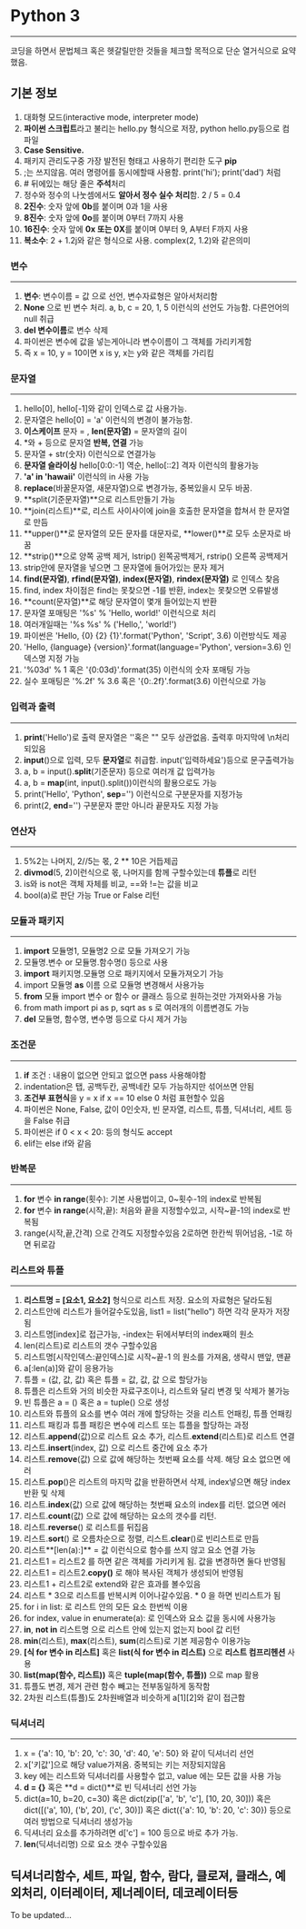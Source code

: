# Python 3  
---  
 코딩을 하면서 문법체크 혹은 헷갈릴만한 것들을 체크할 목적으로 단순 열거식으로 요약했음.
 
## 기본 정보

 1. 대화형 모드(interactive mode, interpreter mode) 
 2. **파이썬 스크립트**라고 불리는 hello.py 형식으로 저장, python hello.py등으로 컴파일 
 3. **Case Sensitive.**  
 4. 패키지 관리도구중 가장 발전된 형태고 사용하기 편리한 도구 **pip**
 5. ;는 쓰지않음. 여러 명령어를 동시에할때 사용함. print('hi'); print('dad') 처럼
 6. \# 뒤에있는 해당 줄은 **주석**처리
 7. 정수와 정수의 나눗셈에서도 **알아서 정수 실수 처리**함. 2 / 5 = 0.4
 8. **2진수**: 숫자 앞에 **0b**를 붙이며 0과 1을 사용
 9. **8진수**: 숫자 앞에 **0o**를 붙이며 0부터 7까지 사용
 10. **16진수**: 숫자 앞에 **0x 또는 0X**를 붙이며 0부터 9, A부터 F까지 사용
 11. **복소수**: 2 + 1.2j와 같은 형식으로 사용. complex(2, 1.2)와 같은의미 

### 변수
---

 1. **변수**: 변수이름 = 값 으로 선언, 변수자료형은 알아서처리함 
 2. **None** 으로 빈 변수 처리. a, b, c = 20, 1, 5 이런식의 선언도 가능함. 다른언어의 null 취급
 3. **del 변수이름**로 변수 삭제
 4. 파이썬은 변수에 값을 넣는게아니라 변수이름이 그 객체를 가리키게함 
 5. 즉 x = 10, y = 10이면 x is y, x는 y와 같은 객체를 가리킴
 
### 문자열
---

 1. hello[0], hello[-1]와 같이 인덱스로 값 사용가능. 
 2. 문자열은 hello[0] = 'a' 이런식의 변경이 불가능함.
 3. **이스케이프** 문자 = \, **len(문자열)** = 문자열의 길이
 4. *와 + 등으로 문자열 **반복, 연결** 가능
 5. 문자열 + str(숫자) 이런식으로 연결가능
 6. **문자열 슬라이싱** hello[0:0:-1] 역순, hello[::2] 격자 이런식의 활용가능
 7. **'a' in 'hawaii'** 이런식의 in 사용 가능 
 8. **replace**(바꿀문자열, 새문자열)으로 변경가능, 중복있을시 모두 바꿈.
 9. **split(기준문자열)**으로 리스트만들기 가능
 10. **join(리스트)**로, 리스트 사이사이에 join을 호출한 문자열을 합쳐서 한 문자열로 만듬
 11. **upper()**로 문자열의 모든 문자를 대문자로, **lower()**로 모두 소문자로 바꿈
 12. **strip()**으로 양쪽 공백 제거, lstrip() 왼쪽공백제거, rstrip() 오른쪽 공백제거
 13. strip안에 문자열을 넣으면 그 문자열에 들어가있는 문자 제거 
 14. **find(문자열)**, **rfind(문자열)**, **index(문자열)**, **rindex(문자열)** 로 인덱스 찾음 
 15. find, index 차이점은 find는 못찾으면 -1를 반환, index는 못찾으면 오류발생
 16. **count(문자열)**로 해당 문자열이 몇개 들어있는지 반환 
 17. 문자열 포매팅은 '%s' % 'Hello, world!' 이런식으로 처리
 18. 여러개일때는 '%s %s' % ('Hello,', 'world!')
 19. 파이썬은 'Hello, {0} {2} {1}'.format('Python', 'Script', 3.6) 이런방식도 제공 
 20. 'Hello, {language} {version}'.format(language='Python', version=3.6) 인덱스명 지정 가능
 21. '%03d' % 1 혹은 '{0:03d}'.format(35) 이런식의 숫자 포매팅 가능 
 22. 실수 포매팅은 '%.2f' % 3.6 혹은 '{0:.2f}'.format(3.6) 이런식으로 가능
 


### 입력과 출력
---

 1. **print**('Hello')로 출력 문자열은 ''혹은 "" 모두 상관없음. 출력후 마지막에 \n처리되있음 
 2. **input**()으로 입력, 모두 **문자열**로 취급함. input('입력하세요')등으로 문구출력가능
 3. a, b = input().**split**(기준문자) 등으로 여러개 값 입력가능 
 4. a, b = **map**(int, input().split())이런식의 활용으로도 가능
 5. print('Hello', 'Python', **sep**='') 이런식으로 구분문자를 지정가능 
 6. print(2, **end**='') 구분문자 뿐만 아니라 끝문자도 지정 가능

### 연산자
---

 1. 5%2는 나머지, 2//5는 몫, 2 ** 10은 거듭제곱 
 2. **divmod**(5, 2)이런식으로 몫, 나머지를 함께 구할수있는데 **튜플**로 리턴 
 3. is와 is not은 객체 자체를 비교, ==와 !=는 값을 비교 
 4. bool(a)로 판단 가능 True or False 리턴

### 모듈과 패키지
---

 1. **import** 모듈명1, 모듈명2 으로 모듈 가져오기 가능
 2. 모듈명.변수 or 모듈명.함수명() 등으로 사용
 3. **import** 패키지명.모듈명 으로 패키지에서 모듈가져오기 가능
 4. import 모듈명 **as** 이름 으로 모듈명 변경해서 사용가능
 5. **from** 모듈 import 변수 or 함수 or 클래스 등으로 원하는것만 가져와사용 가능
 6. from math import pi as p, sqrt as s 로 여러개의 이름변경도 가능 
 7. **del** 모듈명, 함수명, 변수명 등으로 다시 제거 가능 

### 조건문
---

 1. **if** 조건 : 내용이 없으면 안되고 없으면 pass 사용해야함
 2. indentation은 탭, 공백두칸, 공백네칸 모두 가능하지만 섞어쓰면 안됨
 3. **조건부 표현식**을 y = x if x == 10 else 0 처럼 표현할수 있음
 4. 파이썬은  None, False, 값이 0인숫자, 빈 문자열, 리스트, 튜플, 딕셔너리, 세트 등을 False 취급
 5. 파이썬은 if 0 < x < 20: 등의 형식도 accept
 6. elif는 else if와 같음

### 반복문
---

 1. **for** 변수 **in range**(횟수): 기본 사용법이고, 0~횟수-1의 index로 반복됨
 2. **for** 변수 **in range**(시작,끝): 처음와 끝을 지정할수있고, 시작~끝-1의 index로 반복됨 
 3. range(시작,끝,간격) 으로 간격도 지정할수있음 2로하면 한칸씩 뛰어넘음, -1로 하면 뒤로감

### 리스트와 튜플
---

 1. **리스트명 = [요소1, 요소2]** 형식으로 리스트 저장. 요소의 자료형은 달라도됨
 2. 리스트안에 리스트가 들어갈수도있음, list1 = list("hello") 하면 각각 문자가 저장됨
 3. 리스트명[index]로 접근가능, -index는 뒤에서부터의 index째의 원소
 4. len(리스트)로 리스트의 갯수 구할수있음
 5. 리스트명[시작인덱스:끝인덱스]로 시작~끝-1 의 원소를 가져옴, 생략시 맨앞, 맨끝
 6. a[:len(a)]와 같이 응용가능
 7. 튜플 = (값, 값, 값) 혹은 튜플 = 값, 값, 값 으로 할당가능 
 8. 튜플은 리스트와 거의 비슷한 자료구조이나, 리스트와 달리 변경 및 삭제가 불가능
 9. 빈 튜플은 a = () 혹은 a = tuple() 으로 생성
 10. 리스트와 튜플의 요소를 변수 여러 개에 할당하는 것을 리스트 언패킹, 튜플 언패킹
 11. 리스트 패킹과 튜플 패킹은 변수에 리스트 또는 튜플을 할당하는 과정
 12. 리스트.**append**(값)으로  리스트 요소 추가, 리스트.**extend**(리스트)로 리스트 연결 
 13. 리스트.**insert**(index, 값) 으로 리스트 중간에 요소 추가 
 14. 리스트.**remove**(값) 으로 값에 해당하는 첫번째 요소를 삭제. 해당 요소 없으면 에러
 15. 리스트.**pop**()은 리스트의 마지막 값을 반환하면서 삭제, index넣으면 해당 index 반환 및 삭제
 16. 리스트.**index**(값) 으로 값에 해당하는 첫번째 요소의 index를 리턴. 없으면 에러 
 17. 리스트.**count**(값) 으로 값에 해당하는 요소의 갯수를 리턴. 
 18. 리스트.**reverse**() 로 리스트를 뒤집음 
 19. 리스트.**sort**() 로 오름차순으로 정렬, 리스트.**clear**()로 빈리스트로 만듬
 20. 리스트**[len(a):]** = 값 이런식으로 함수를 쓰지 않고 요소 연결 가능 
 21. 리스트1 = 리스트2 를 하면 같은 객체를 가리키게 됨. 값을 변경하면 둘다 반영됨 
 22. 리스트1 = 리스트2.**copy()** 로 해야 복사된 객체가 생성되어 반영됨
 23. 리스트1 + 리스트2로 extend와 같은 효과를 볼수있음 
 24. 리스트 * 3으로 리스트를 반복시켜 이어나갈수있음. * 0 을 하면 빈리스트가 됨
 25. for i in list: 로 리스트 안의 모든 요소 한번씩 이용
 26. for index, value in enumerate(a): 로 인덱스와 요소 값을 동시에 사용가능
 27. **in**, **not in** 리스트명 으로 리스트 안에 있는지 없는지 bool 값 리턴
 28. **min**(리스트), **max**(리스트), **sum**(리스트)로 기본 제공함수 이용가능
 29. **[식 for 변수 in 리스트]** 혹은 **list(식 for 변수 in 리스트)** 으로 **리스트 컴프리헨션** 사용
 30. **list(map(함수, 리스트))** 혹은 **tuple(map(함수, 튜플))** 으로 map 활용
 31. 튜플도 변경, 제거 관련 함수 빼고는 전부동일하게 동작함 
 32. 2차원 리스트(튜플)도 2차원배열과 비슷하게 a[1][2]와 같이 접근함

### 딕셔너리
---
 
 1. x = {'a': 10, 'b': 20, 'c': 30, 'd': 40, 'e': 50} 와 같이 딕셔너리 선언
 2. x['키값']으로 해당 value가져옴. 중복되는 키는 저장되지않음
 3. key 에는 리스트와 딕셔너리를 사용할수 없고, value 에는 모든 값을 사용 가능
 4. **d = {}** 혹은 **d = dict()**로 빈 딕셔너리 선언 가능
 5. dict(a=10, b=20, c=30) 혹은 dict(zip(['a', 'b', 'c'], [10, 20, 30])) 혹은 dict([('a', 10), ('b', 20), ('c', 30)]) 혹은 dict({'a': 10, 'b': 20, 'c': 30}) 등으로 여러 방법으로 딕셔너리 생성가능
 6. 딕셔너리 요소를 추가하려면 d['c'] = 100 등으로 바로 추가 가능. 
 7. **len**(딕셔너리명) 으로 요소 갯수 구할수있음

## 딕셔너리함수, 세트, 파일, 함수, 람다, 클로져, 클래스, 예외처리, 이터레이터, 제너레이터, 데코레이터등 

 
  To be updated...
